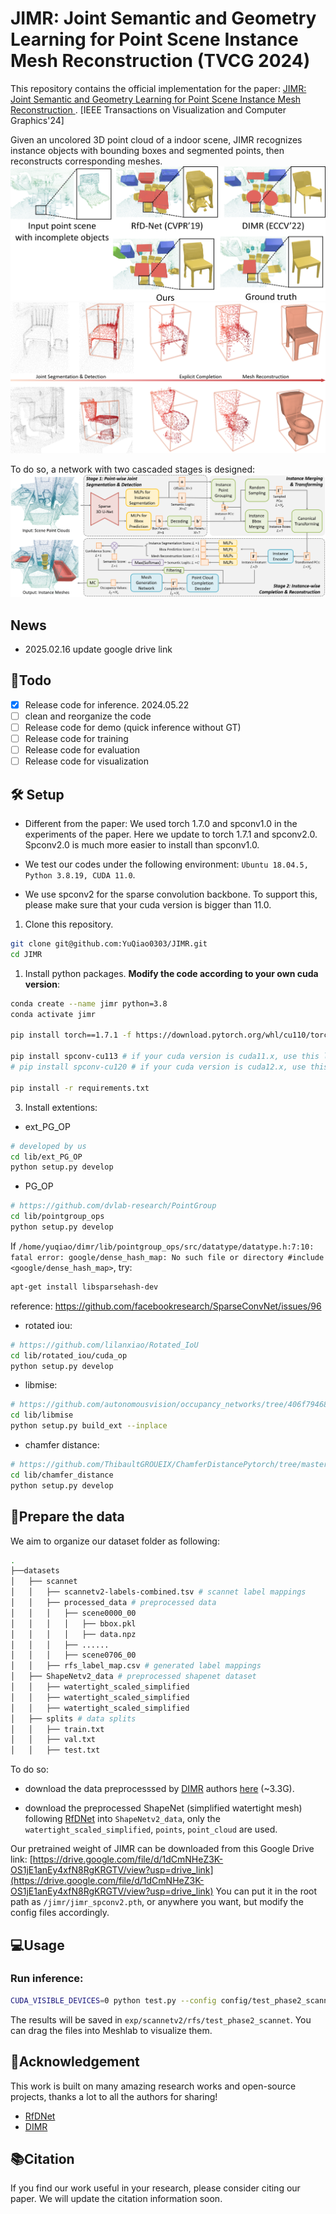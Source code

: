 # JIMR: Joint Semantic and Geometry Learning for Point Scene Instance Mesh Reconstruction (TVCG 2024)
This repository contains the official implementation for the paper: [JIMR: Joint Semantic and Geometry Learning for Point Scene Instance Mesh Reconstruction ](https://ieeexplore.ieee.org/document/10526474). [IEEE Transactions on Visualization and Computer Graphics'24]

Given an uncolored 3D point cloud of a indoor scene, JIMR recognizes instance objects with bounding boxes and segmented points, then reconstructs corresponding meshes.
![teaser](./assets/teaser.png)
![teaser](./assets/vis_pipeline.PNG)

To do so, a network with two cascaded stages is designed:
![teaser](./assets/network.PNG)

## News
- 2025.02.16 update google drive link
## 📝Todo
- [x] Release code for inference. 2024.05.22
- [ ] clean and reorganize the code
- [ ] Release code for demo (quick inference without GT)
- [ ] Release code for training
- [ ] Release code for evaluation
- [ ] Release code for visualization

## 🛠️ Setup
- Different from the paper: We used torch 1.7.0 and spconv1.0 in the experiments of the paper. Here we update to torch 1.7.1 and spconv2.0. Spconv2.0 is much more easier to install than spconv1.0.

- We test our codes under the following environment: `Ubuntu 18.04.5, Python 3.8.19, CUDA 11.0`.
- We use spconv2 for the sparse convolution backbone. To support this, please make sure that your cuda version is bigger than 11.0.

1. Clone this repository.
```bash
git clone git@github.com:YuQiao0303/JIMR.git
cd JIMR
```

1. Install python packages. **Modify the code according to your own cuda version**:
```bash
conda create --name jimr python=3.8
conda activate jimr

pip install torch==1.7.1 -f https://download.pytorch.org/whl/cu110/torch_stable.html # replace to your own cuda version

pip install spconv-cu113 # if your cuda version is cuda11.x, use this line
# pip install spconv-cu120 # if your cuda version is cuda12.x, use this line

pip install -r requirements.txt
```

3. Install extentions:
- ext_PG_OP
```bash
# developed by us
cd lib/ext_PG_OP
python setup.py develop
```
- PG_OP
```bash
# https://github.com/dvlab-research/PointGroup
cd lib/pointgroup_ops
python setup.py develop
```
If `/home/yuqiao/dimr/lib/pointgroup_ops/src/datatype/datatype.h:7:10: fatal error: google/dense_hash_map: No such file or directory
 #include <google/dense_hash_map>`, try:
 ```bash
 apt-get install libsparsehash-dev 
 ```
reference:  https://github.com/facebookresearch/SparseConvNet/issues/96

- rotated iou:
```bash
# https://github.com/lilanxiao/Rotated_IoU
cd lib/rotated_iou/cuda_op
python setup.py develop
```

- libmise:
```bash
# https://github.com/autonomousvision/occupancy_networks/tree/406f79468fb8b57b3e76816aaa73b1915c53ad22
cd lib/libmise
python setup.py build_ext --inplace
```

- chamfer distance: 
```bash
# https://github.com/ThibaultGROUEIX/ChamferDistancePytorch/tree/master/chamfer3D
cd lib/chamfer_distance
python setup.py develop
```

## 💾Prepare the data

We aim to organize our dataset folder as following:
```bash
.
├──datasets
│   ├── scannet
│   │   ├── scannetv2-labels-combined.tsv # scannet label mappings
│   │   ├── processed_data # preprocessed data
│   │   │   ├── scene0000_00 
│   │   │   │   ├── bbox.pkl
│   │   │   │   ├── data.npz
│   │   │   ├── ......
│   │   │   ├── scene0706_00
│   │   ├── rfs_label_map.csv # generated label mappings
│   ├── ShapeNetv2_data # preprocessed shapenet dataset
│   │   ├── watertight_scaled_simplified
│   │   ├── watertight_scaled_simplified
│   │   ├── watertight_scaled_simplified
│   ├── splits # data splits
│   │   ├── train.txt
│   │   ├── val.txt
│   │   ├── test.txt
```

To do so:
* download the data preprocesssed by [DIMR](https://github.com/ashawkey/dimr) authors [here](https://drive.google.com/file/d/1lJUWMQ2g-a1r2QGjawpgU3jVCCqF-DLO/view?usp=sharing) (~3.3G).


* download the preprocessed ShapeNet (simplified watertight mesh) following [RfDNet](https://github.com/GAP-LAB-CUHK-SZ/RfDNet) into `ShapeNetv2_data`, only the `watertight_scaled_simplified`, `points`, `point_cloud` are used.


Our pretrained weight of JIMR can be downloaded from this Google Drive link: [https://drive.google.com/file/d/1dCmNHeZ3K-OS1jE1anEy4xfN8RgKRGTV/view?usp=drive_link](https://drive.google.com/file/d/1dCmNHeZ3K-OS1jE1anEy4xfN8RgKRGTV/view?usp=drive_link)
You can 
put it in the root path as ```/jimr/jimr_spconv2.pth```, or anywhere you want, but modify the config files accordingly.
## 💻Usage
### Run inference:
```bash
CUDA_VISIBLE_DEVICES=0 python test.py --config config/test_phase2_scannet.yaml
```
The results will be saved in ```exp/scannetv2/rfs/test_phase2_scannet```. You can drag the files into Meshlab to visualize them.

## 🎉Acknowledgement
This work is built on many amazing research works and open-source projects, thanks a lot to all the authors for sharing!
- [RfDNet](https://github.com/GAP-LAB-CUHK-SZ/RfDNet)
- [DIMR](https://github.com/ashawkey/dimr)


## 📚Citation
If you find our work useful in your research, please consider citing our paper. We will update the citation information soon.
<!-- ```
@ARTICLE{10526474,
  author={Yu, Qiao and Li, Xianzhi and Tang, Yuan and Xu, Jinfeng and Hu, Long and Hao, Yixue and Chen, Min},
  journal={IEEE Transactions on Visualization and Computer Graphics}, 
  title={JIMR: Joint Semantic and Geometry Learning for Point Scene Instance Mesh Reconstruction}, 
  year={2024},
  volume={},
  number={},
  pages={1-13},
  keywords={Task analysis;Three-dimensional displays;Semantics;Proposals;Instance segmentation;Shape;Point cloud compression;3D reconstruction;3 d scene understanding;instance mesh reconstruction},
  doi={10.1109/TVCG.2024.3398737}}

``` -->


